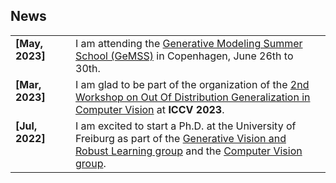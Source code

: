## News

<table style="width:100%;border-spacing:0px;border-collapse:collapse;margin-right:auto;margin-left:auto;"><tbody>
	<tr>
		<td style="border: none; vertical-align:top">
		  <strong>[May, 2023]</strong> 
		</td>
		<td style="border: none;">
			I am attending the <a href="https://gemss.ai/">Generative Modeling Summer School (GeMSS)</a> in Copenhagen, June 26th to 30th.
		</td>
	</tr>
	<tr>
		<td style="border: none; vertical-align:top">
		  <strong>[Mar, 2023]</strong> 
		</td>
		<td style="border: none;">
			I am glad to be part of the organization of the <a href="https://www.ood-cv.org/">2nd Workshop on Out Of Distribution Generalization in Computer Vision</a> at <strong>ICCV 2023</strong>.
		</td>	
	</tr>	
  <tr>
		<td width="80" style="border: none; vertical-align:top">
		  <strong>[Jul, 2022]</strong> 
		</td>
		<td style="border: none;">
			I am excited to start a Ph.D. at the University of Freiburg as part of the <a href="https://gvrl.mpi-inf.mpg.de">Generative Vision and Robust Learning group</a> and the 
      <a href="https://lmb.informatik.uni-freiburg.de">Computer Vision group</a>.
		</td>	
	</tr>	

</tbody>
</table>
